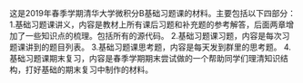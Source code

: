 这是2019年春季学期清华大学微积分B基础习题课的材料。主要包括以下四部分：
1.基础习题课讲义，内容是教材上所有课后习题和补充题的参考解答，后面两章增加了一些知识点的梳理。包括所有的源代码。
2.基础习题课习题，内容是每次习题课讲到的题目列表。
3.基础习题课思考题，内容是每天发到群里的思考题。
4.基础习题课期末复习，内容是春季学期期末尝试做的一个帮助同学们理清知识结构，打好基础的期末复习中制作的材料。
